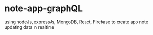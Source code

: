 # note-app-graphQL
using nodeJs, expressJs, MongoDB, React, Firebase to create app note updating data in realtime

